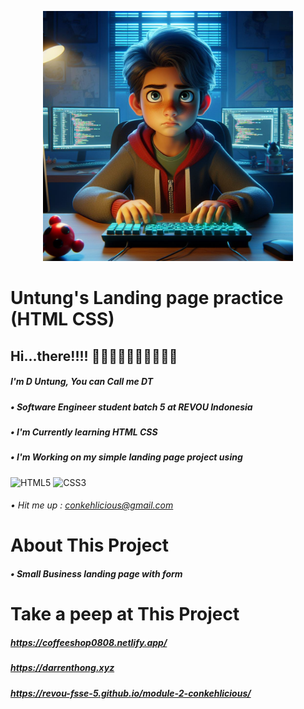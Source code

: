 <p align="center"><img width="400px" src="images/darren.jpg" alt="myself" /></p>


# Untung's Landing page practice (HTML CSS)

## Hi...there!!!! 👋🏻👋🏻👋🏻👋🏻👋🏻
##### I'm D Untung, _You can Call me DT_
##### • Software Engineer student batch 5 at REVOU Indonesia

##### • I'm Currently learning HTML CSS
##### • I'm Working on my simple landing page project using 
  ![HTML5](https://img.shields.io/badge/html5-%23E34F26.svg?style=for-the-badge&logo=html5&logoColor=white) ![CSS3](https://img.shields.io/badge/css3-%231572B6.svg?style=for-the-badge&logo=css3&logoColor=white)
###### • Hit me up : conkehlicious@gmail.com

# About This Project
##### • Small Business landing page with form

# Take a peep at This Project
##### https://coffeeshop0808.netlify.app/

##### https://darrenthong.xyz
##### https://revou-fsse-5.github.io/module-2-conkehlicious/

